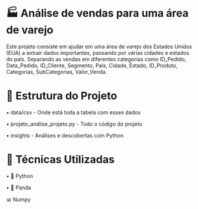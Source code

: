 # 🏭 Análise de vendas para uma área de varejo
Este projeto consiste em ajudar em uma área de varejo dos Estados Unidos (EUA) a extrair dados importantes, passando por várias cidades e estados do país. Separando as vendas em diferentes categorias como ID_Pedido, Data_Pedido, ID_Cliente, Segmento, País, Cidade, Estado, ID_Produto, Categorias, SubCategorias, Valor_Venda.
# 📁 Estrutura do Projeto
• data/csv - Onde está toda a tabela com esses dados

• projeto_análise_projeto.py - Todo o código do projeto

• insights - Análises e descobertas com Python

# 🧠 Técnicas Utilizadas
• 🐍 Python

• 🐼 Panda

📊 Numpy
